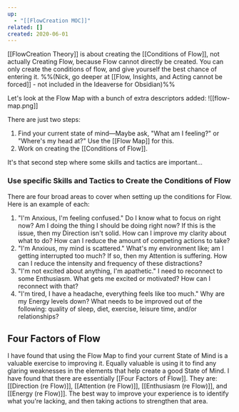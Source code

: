 ```yaml
---
up:
  - "[[FlowCreation MOC]]"
related: []
created: 2020-06-01
---
```


[[FlowCreation Theory]] is about creating the [[Conditions of Flow]], not actually Creating Flow, because Flow cannot directly be created. You can only create the conditions of flow, and give yourself the best chance of entering it. %%(Nick, go deeper at [[Flow, Insights, and Acting cannot be forced]] - not included in the Ideaverse for Obsidian)%%

Let's look at the Flow Map with a bunch of extra descriptors added:
![[flow-map.png]]

There are just two steps:
1. Find your current state of mind—Maybe ask, "What am I feeling?" or "Where's my head at?" Use the [[Flow Map]] for this.
2. Work on creating the [[Conditions of Flow]].

It's that second step where some skills and tactics are important...

### Use specific Skills and Tactics to Create the Conditions of Flow
There are four broad areas to cover when setting up the conditions for Flow. Here is an example of each:

1. "I'm Anxious, I'm feeling confused." Do I know what to focus on right now? Am I doing the thing I should be doing right now? If this is the issue, then my Direction isn't solid. How can I improve my clarity about what to do? How can I reduce the amount of competing actions to take?
2. "I'm Anxious, my mind is scattered." What's my environment like; am I getting interrupted too much? If so, then my Attention is suffering. How can I reduce the intensity and frequency of these distractions?
3. "I'm not excited about anything, I'm apathetic." I need to reconnect to some Enthusiasm. What gets me excited or motivated? How can I reconnect with that?
4. "I'm tired, I have a headache, everything feels like too much." Why are my Energy levels down? What needs to be improved out of the following: quality of sleep, diet, exercise, leisure time, and/or relationships?

## Four Factors of Flow

I have found that using the Flow Map to find your current State of Mind is a valuable exercise to improving it. Equally valuable is using it to find any glaring weaknesses in the elements that help create a good State of Mind. I have found that there are essentially [[Four Factors of Flow]]. They are: [[Direction (re Flow)]], [[Attention (re Flow)]], [[Enthusiasm (re Flow)]], and [[Energy (re Flow)]]. The best way to improve your experience is to identify what you're lacking, and then taking actions to strengthen that area.